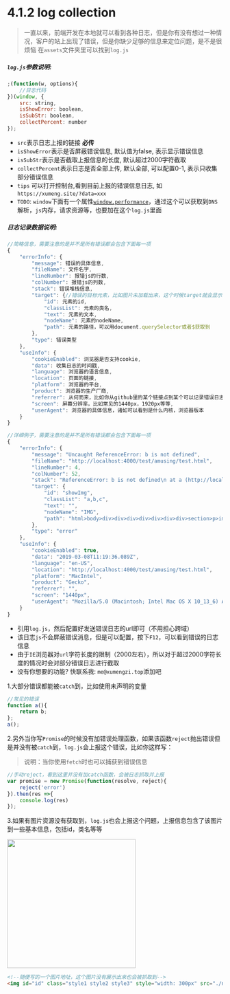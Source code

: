 <link rel="stylesheet" type="text/css" href="../assets/xui.css">
<script type="text/javascript" src="../assets/xui.js"></script>
<script type="text/javascript" src="../assets/log.js"></script>

# 4.1.2 log collection

>一直以来，前端开发在本地就可以看到各种日志，但是你有没有想过一种情况，客户的站上出现了错误，但是你缺少足够的信息来定位问题，是不是很烦恼
>在`assets`文件夹里可以找到`log.js`

##### `log.js`参数说明:
```js
;(function(w, options){
    //日志代码
})(window, {
    src: string,
    isShowError: boolean,
    isSubStr: boolean,
    collectPercent: number
});
```
* `src`表示日志上报的链接 **必传**
* `isShowError`表示是否屏蔽错误信息, 默认值为false, 表示显示错误信息
* `isSubStr`表示是否截取上报信息的长度, 默认超过2000字符截取
* `collectPercent`表示日志是否全部上传, 默认全部, 可以配置0-1, 表示只收集部分错误信息
* `tips` 可以打开控制台,看到目前上报的错误信息日志, 如`https://xumeng.site/?data=xxx`
* `TODO`: `window`下面有一个属性[`window.performance`](http://www.alloyteam.com/2015/09/explore-performance/comment-page-1/)，通过这个可以获取到`DNS`解析，`js`内存，请求资源等，也要加在这个`log.js`里面

##### 日志记录数据说明:
```js
//简略信息，需要注意的是并不是所有错误都会包含下面每一项
{
    "errorInfo": {
        "message": 错误的具体信息,
        "fileName": 文件名字,
        "lineNumber": 报错js的行数,
        "colNumber": 报错js的列数,
        "stack": 错误堆栈信息,
        "target": {//错误的目标元素，比如图片未加载出来，这个时候target就会显示当前图片的id，类名等等
            "id": 元素的id,
            "classList": 元素的类名,
            "text": 元素的文本,
            "nodeName": 元素的nodeName,
            "path": 元素的路径，可以用document.querySelector或者$获取到 
        },
        "type": 错误类型
    },
    "useInfo": {
        "cookieEnabled": 浏览器是否支持cookie,
        "data": 收集日志的时间戳,
        "language": 浏览器的语言信息,
        "location": 页面的链接,
        "platform": 浏览器的平台,
        "product": 浏览器的生产厂商,
        "referrer": 从何而来，比如你从github里的某个链接点到某个可以记录错误日志的页面，此时referrer就是github那个链接,
        "screen": 屏幕分辨率，比如常见的1440px，1920px等等,
        "userAgent": 浏览器的具体信息，诸如可以看到是什么内核，浏览器版本
    }
}

//详细例子，需要注意的是并不是所有错误都会包含下面每一项
{
    "errorInfo": {
        "message": "Uncaught ReferenceError: b is not defined",
        "fileName": "http://localhost:4000/test/amusing/test.html",
        "lineNumber": 4,
        "colNumber": 52,
        "stack": "ReferenceError: b is not defined\n at a (http://localhost:4000/test/amusing/test.html:52:4)\n at http://localhost:4000/test/amusing/test.html:54:3",
        "target": {
            "id": "showImg",
            "classList": "a,b,c",
            "text": "",
            "nodeName": "IMG",
            "path": "html>body>div>div>div>div>div>div>div>section>p>img" 
        },
        "type": "error"
    },
    "useInfo": {
        "cookieEnabled": true,
        "data": "2019-03-08T11:19:36.089Z",
        "language": "en-US",
        "location": "http://localhost:4000/test/amusing/test.html",
        "platform": "MacIntel",
        "product": "Gecko",
        "referrer": "",
        "screen": "1440px",
        "userAgent": "Mozilla/5.0 (Macintosh; Intel Mac OS X 10_13_6) AppleWebKit/537.36 (KHTML, like Gecko) Chrome/72.0.3626.121 Safari/537.36"
    }
}
```
* 引用`log.js`，然后配置好发送错误日志的url即可（不用担心跨域）
* 该日志`js`不会屏蔽错误消息，但是可以配置，按下`F12`，可以看到错误的日志信息
* 由于`IE`浏览器对`url`字符长度的限制（2000左右），所以对于超过2000字符长度的情况时会对部分错误日志进行截取
* 没有你想要的功能? 快联系我: `me@xumengzi.top`添加吧

1.大部分错误都能被`catch`到，比如使用未声明的变量

<script>
function a(){
    return b;
};
a();
</script>

```js
//常见的错误
function a(){
    return b;
};
a();
```

2.另外当你写`Promise`的时候没有加错误处理函数，如果该函数`reject`抛出错误但是并没有被`catch`到，`log.js`会上报这个错误，比如你这样写：
>说明：当你使用`fetch`时也可以捕获到错误信息

<script>
var promise = new Promise(function(resolve, reject){
    reject('error')
}).then(res =>{
    console.log(res)
});
</script>

```js
//手动reject，看到这里并没有加catch函数，会被日志抓取并上报
var promise = new Promise(function(resolve, reject){
    reject('error') 
}).then(res =>{
    console.log(res)
});
```

3.如果有图片资源没有获取到，`log.js`也会上报这个问题，上报信息包含了该图片到一些基本信息，包括id，类名等等

<img id="id" class="style1 style2 style3" style="width: 300px" src="./not-found.png">

```html
<!--随便写的一个图片地址，这个图片没有展示出来也会被抓取到-->
<img id="id" class="style1 style2 style3" style="width: 300px" src="./not-found.png"> 
```